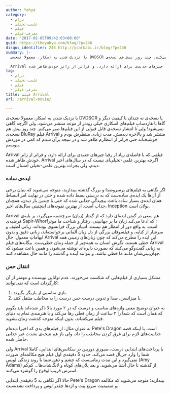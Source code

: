 ```yaml
---
author: Yahya
category:
  - درام
  - علمی-تخیلی
  - فیلم
  - معرفی-فیلم
date: "2017-02-05T09:42:03+00:00"
guid: https://theyahya.com/blog/?p=246
disqus_identifier: 246 http://ysarbabi.ir/blog/?p=246
summary: |-
  با نزدیک شدن به اسکار، معمولا نسخه‌ی DVDSCR یا نسخه‌ی نه چندان با کیفیت دیگر و گاها با هاردسابِ فیلم‌های اسکاری خیلی زودتر از موعد منتشر می‌شود، ولی اگرچه گاهی نمی‌شود! ولی تا انتشار نسخه‌ی قابل قبولی از این فیلم‌ها صبر می‌کنم. چند روز پیش هم نسخه‌ی BluRay فیلم Arrival منتشر شد و بالاخره دیدمش. مدت زیادی منتظرش بودم و خوشبختانه حتی فراتر از انتظارم ظاهر شد و در نتیجه برآن شدم که کمی در موردش بنویسم.

  Arrival فیلمی که با فاصله‌ی زیاد از رقبا چیزهای جدیدی برای ارائه دارد، و فراتر از ژانر خودش ظاهر شده. Arrival اگرچه بهترین علمی-تخیلی‌ای نیست که در سال‌های اخیر دیدم، ولی بجرات بهترین علمی-تخیلی امسال است.
tag:
  - درام
  - علمی-تخیلی
  - فیلم
  - معرفی-فیلم
title: فیلم Arrival
url: /arrival-movie/

---
```

با نزدیک شدن به اسکار، معمولا نسخه‌ی DVDSCR یا نسخه‌ی نه چندان با کیفیت دیگر و گاها با هاردسابِ فیلم‌های اسکاری خیلی زودتر از موعد منتشر می‌شود، ولی اگرچه گاهی نمی‌شود! ولی تا انتشار نسخه‌ی قابل قبولی از این فیلم‌ها صبر می‌کنم. چند روز پیش هم نسخه‌ی BluRay فیلم Arrival منتشر شد و بالاخره دیدمش. مدت زیادی منتظرش بودم و خوشبختانه حتی فراتر از انتظارم ظاهر شد و در نتیجه برآن شدم که کمی در موردش بنویسم.

Arrival فیلمی که با فاصله‌ی زیاد از رقبا چیزهای جدیدی برای ارائه دارد، و فراتر از ژانر خودش ظاهر شده. Arrival اگرچه بهترین علمی-تخیلی‌ای نیست که در سال‌های اخیر دیدم، ولی بجرات بهترین علمی-تخیلی امسال است.

### ایده‌ی ساده

اگر نگاهی به فیلم‌های پرسروصدا و بزرگ گذشته بیندازید، متوجه می‌شوید که بنیان برخی از آن‌ها یک ایده‌ی ساده‌ست که به درستی بسط داده شده و حتی در نهایت امر انبساط همان ایده‌ی بسیار ساده باعث پیچیدگیِ جذابی شده که حتی با چندین بار دیدن، همچنان جذاب است. از بهترین نمونه‌های اینچنینیِ سال‌‌های اخیر، Inception نولان است.

Arrival هم سعی در گفتن ایده‌ای دارد که از گفتار (زبان) سرچشمه می‌گیرد، بر پایه‌ی فرضیه‌ی Sapir-Whorf؛ که ادعا می‌کند زبان ما بر جهانبینی، رفتار و شناخت ما موثر است. به واقع دور از انتظار هم نیست، ادیبان بزرگ فرانسوی بوده‌اند، زبانی لطیف و سرشار از کنایه، و فیلسوفان بزرگی از دل زبان آلمانی برخواسته‌اند، زبانی دقیق و بدون ابهاماتِ معمول. حال Arrival این ایده را مطرح می‌کند که چون زبان‌های زمینی همه خطی هستند، نگرش انسان به همه‌چیز از جمله زمان خطی‌ست. بیگانه‌های فیلم Arrival به زبانی گفت‌وگو می‌کنند که بصورت دایره‌ای نوشته می‌شود، و همین باعث میشود که جهان‌بینی‌شان مانند ما خطی نباشد. و بتوانند آینده و گذشته را مانند حال مشاهده کنند.

### انتقال حس

مشکل بسیاری از فیلم‌هایی که شکست می‌خورند، عدم توانایی نویسنده و مهمتر از آن کارگردان است که نمی‌توانند:

1. بازی مناسبی از بازیگر بگیرند.
1. با میزانسن، صدا و تدوین درست حس درست را به مخاطب منتقل کنند.

به عنوان توضیح معنی واژه‌های مناسب و درست که در ۲ مورد بالا ذکر شده‌اند باید بگویم که همان است که شما را ۲ ساعت از زمان فعلی رها می‌کند و با هنرمندی تمام به دنیای فیلم می‌کشاند، بدون اینکه متوجه کذشت زمان بشوید.

به عنوان مثال: از فیلم‌های بدی که اخیرا دیده‌ام Pete's Dragon است. با اینکه قصه جذابیت‌های لازم برای غرق کردن مخاطب را داد، ولی باز هم نتیجه‌ی بشدت غیر جذابی حاصل شده.

ولی Arrival با پرداخت‌های ابتدایی درست، صبوریِ دوربین در سکانس‌های ابتدایی، کاملا شما را وارد جریال قصه می‌کند. حدود 5 دقیقه‌ی اول فیلم هیچ مکالمه‌ای صورت نمی‌گیرد و این مدت زمانی‌ست که چشم و ذهن شما با روند زندگی لویس (Amy Adams) از گذشته تا حال آشنا می‌شوید. و بعد پلان‌های کوتاه و لانگ‌شات‌ها... کم‌کم استرس قریب‌الوقوع را گوشزد می‌کنند.

حالا اگر نگاهی به 5 دقیقه‌ی ابتدایی Pete's Dragon بیندازید؛ متوجه می‌شوید که مکالمه‌ و صمیمیت سریع پیت و اژدها چقدر لوس و پرداخت نشده‌ست.
